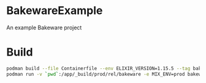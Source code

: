 # BakewareExample

An example Bakeware project

# Build

```sh
podman build --file Containerfile --env ELIXIR_VERSION=1.15.5 --tag bakeware_example:latest .
podman run -v `pwd`:/app/_build/prod/rel/bakeware -e MIX_ENV=prod bakeware_example:latest mix release
```
